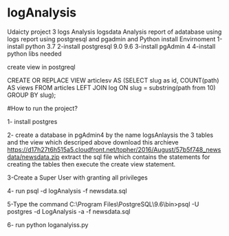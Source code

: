 # logAnalysis
Udaicty project 3 logs Analysis
logsdata Analysis report of adatabase using logs report using postgresql and pgadmin and Python
install Envirnoment 
1-install python 3.7 
2-install postgresql 9.0 9.6 
3-install pgAdmin 4 
4-install python libs needed 

create view in postgreql 

CREATE OR REPLACE VIEW articlesv AS
       (SELECT slug as id, COUNT(path) AS views
       FROM articles
       LEFT JOIN log ON slug = substring(path from 10)
       GROUP BY slug);
       
              
 #How to run the project?

1- install postgres

2- create a database in pgAdmin4 by the name logsAnlaysis the 3 tables and the view which descriped above download this archieve
https://d17h27t6h515a5.cloudfront.net/topher/2016/August/57b5f748_newsdata/newsdata.zip
extract the sql file which contains the statements for creating the tables then execute the create view statement.

3-Create a Super User with granting all privileges 

4- run psql -d logAnalysis -f newsdata.sql

5-Type the command C:\Program Files\PostgreSQL\9.6\bin>psql -U postgres -d LogAnalysis -a -f newsdata.sql

6- run python loganalyiss.py

